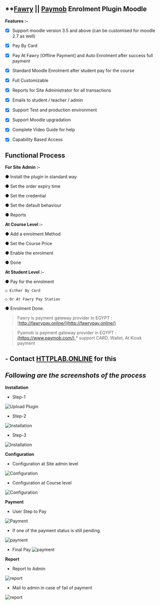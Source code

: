 
  
  

## **[Fawry](http://fawrypay.online/) || **[Paymob](https://www.paymob.com/) Enrolment Plugin Moodle**

**Features :-**

 - [x] Support moodle version 3.5 and above (can be customised for
       moodle 2.7 as well)
       
  - [x] Pay By Card
       
  - [x]  Pay At Fawry [Offline Payment] and Auto Enrolment after success
       full payment

- [x] Standard Moodle Enrolment after student pay for the course

- [x] Full Customizable

- [x] Reports for Site Administrator for all transactions

- [x] Emails to student / teacher / admin

- [x] Support Test and production environment

- [x] Support Moodle upgradation

- [x] Complete Video Guide for help

- [x] Capability Based Access

## Functional Process

**For Site Admin :-**

● Install the plugin in standard way

● Set the order expiry time

● Set the credential

● Set the default behaviour

● Reports

**At Course Level :-**

● Add a enrolment Method

● Set the Course Price

● Enable the enrolment

● Done

**At Student Level :-**

● Pay for the enrolment

	○ Either By Card

	○ Or At Fawry Pay Station

● Enrolment Done.

> Fawry is payment gateway provider in EGYPT :
> [http://fawrypay.online/](http://fawrypay.online/)

> Pyamob is payment gateway provider in EGYPT :
> [(https://www.paymob.com/) ](https://www.paymob.com/)
	* support CARD, Wallet, At Kiosk payment

## - Contact [HTTPLAB.ONLINE](HTTPLAB.ONLINE) for this

## *Following are the screenshots of the process*

**Installation**

 - Step-1

![Upload Plugin](https://raw.githubusercontent.com/developerck/fawry/master/assets/images/fawry/3.png)

- Step-2

![Installation](https://raw.githubusercontent.com/developerck/fawry/master/assets/images/fawry/4.png)

- Step-3

![Installation](https://raw.githubusercontent.com/developerck/fawry/master/assets/images/fawry/5.png)


**Configuration**
- Configuration at Site admin level

![Configuration](https://raw.githubusercontent.com/developerck/fawry/master/assets/images/fawry/10.png)

- Configuration at Course level

![Configuration](https://raw.githubusercontent.com/developerck/fawry/master/assets/images/fawry/8.png)

**Payment**

 - User Step to Pay

![Payment](https://raw.githubusercontent.com/developerck/fawry/master/assets/images/fawry/1.png)

- If one of the payment status is still pending.

![payment](https://raw.githubusercontent.com/developerck/fawry/master/assets/images/fawry/6.png)

- Final Pay
![payment](https://raw.githubusercontent.com/developerck/fawry/master/assets/images/fawry/7.png)

**Report**

- Report to Admin

![report](https://raw.githubusercontent.com/developerck/fawry/master/assets/images/fawry/2.png)

- Mail to admin in case of fail of payment

![report](https://raw.githubusercontent.com/developerck/fawry/master/assets/images/fawry/9.png)
